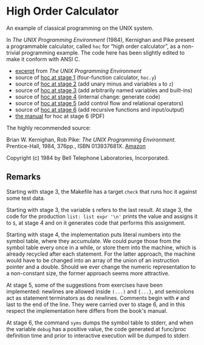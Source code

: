 # High Order Calculator

An example of classical programming on the UNIX system.

In *The UNIX Programming Environment* (1984), Kernighan
and Pike present a programmable calculator, called `hoc`
for “high order calculator”, as a non-trivial programming
example. The code here has been slightly edited to make it
conform with ANSI C.

- [excerpt](doc/unixdev.pdf) from *The UNIX Programming Environment*
- source of [hoc at stage 1](./stage1/hoc.y)
  (four-function calculator, `hoc.y`)
- source of [hoc at stage 2](./stage2/hoc.y)
  (add unary minus and variables `a` to `z`)
- source of [hoc at stage 3](./stage3/)
  (add arbitrarily named variables and built-ins)
- source of [hoc at stage 4](./stage4/)
  (internal change: generate code)
- source of [hoc at stage 5](./stage5/)
  (add control flow and relational operators)
- source of [hoc at stage 6](./stage6/)
  (add recursive functions and input/output)
- [the manual](man/hocman.pdf) for hoc at stage 6 (PDF)

The highly recommended source:

Brian W. Kernighan, Rob Pike:
*The UNIX Programming Environment.*
Prentice-Hall, 1984, 376pp., ISBN 013937681X.
[Amazon](https://www.amazon.com/dp/013937681X)

Copyright (c) 1984 by Bell Telephone Laboratories, Incorporated.

## Remarks

Starting with stage 3, the Makefile has a target `check`
that runs hoc it against some test data.

Starting with stage 3, the variable `$` refers to the
last result. At stage 3, the code for the production
`list: list expr '\n'` prints the value and assigns it
to `$`, at stage 4 and on it generates code that performs
this assignment.

Starting with stage 4, the implementation puts literal numbers
into the symbol table, where they accumulate. We could purge
those from the symbol table every once in a while, or store them
into the machine, which is already recycled after each statement.
For the latter approach, the machine would have to be changed
into an array of the union of an instruction pointer and a double.
Should we ever change the numeric representation to a non-constant
size, the former approach seems more attractive.

At stage 5, some of the suggestions from exercises have been
implemented: newlines are allowed inside `(...)` and `{...}`,
and semicolons act as statement terminators as do newlines.
Comments begin with `#` and last to the end of the line.
They were carried over to stage 6, and in this respect the
implementation here differs from the book's manual.

At stage 6, the command `syms` dumps the symbol table to
stderr, and when the variable `debug` has a positive value,
the code generated at func/proc definition time and prior
to interactive execution will be dumped to stderr.
